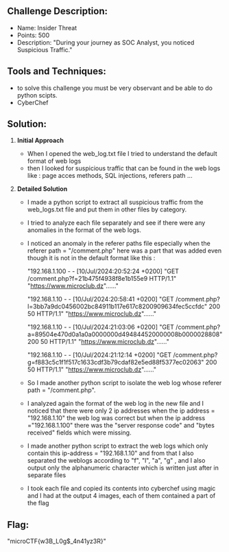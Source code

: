 ## Challenge Description:

-   Name: Insider Threat
-   Points: 500
-   Description: "During your journey as SOC Analyst, you noticed Suspicious Traffic."

## Tools and Techniques:

-  to solve this challenge you must be very observant and be able to do python scipts.
-  CyberChef

## Solution:
1.  **Initial Approach**
   
    -  When I opened the web_log.txt file I tried to understand the default format of web logs
    -  then I looked for suspicious traffic that can be found in the web logs like : page acces methods, SQL injections, referers path ...

2.  **Detailed Solution**

    -  I made a python script to extract all suspicious traffic from the web_logs.txt file and put them in other files by category.
    -  I tried to analyze each file separately and see if there were any anomalies in the format of the web logs.
    -  I noticed an anomaly in the referer paths file especially when the referer path = "/comment.php" here was a part that was added even though it is not in the default format
      like this :

          "192.168.1.100 - - [10/Jul/2024:20:52:24 +0200] "GET /comment.php?f=21b475f4938f8e1b155e9 HTTP/1.1" "https://www.microclub.dz"......"

          "192.168.1.10 - - [10/Jul/2024:20:58:41 +0200] "GET /comment.php?l=3bb7a9dc0456002bc84911b117e617c8200909634fec5ccfdc" 200 50 HTTP/1.1" "https://www.microclub.dz"......"

          "192.168.1.10 - - [10/Jul/2024:21:03:06 +0200] "GET /comment.php?a=89504e470d0a1a0a0000000d494844520000008b0000028808" 200 50 HTTP/1.1" "https://www.microclub.dz"......"

          "192.168.1.10 - - [10/Jul/2024:21:12:14 +0200] "GET /comment.php?g=f883c5c1f1f517c1633cdf3b79cdaf82e5ed88f5377ec02063" 200 50 HTTP/1.1" "https://www.microclub.dz"......"

    -  So I made another python script to isolate the web log whose referer path = "/comment.php".
    -  I analyzed again the format of the web log in the new file and I noticed that there were only 2 ip addresses when the ip address = "192.168.1.10" the web log was correct
      but when the ip address ="192.168.1.100" there was the "server response code" and "bytes received" fields which were missing.
    - I made another python script to extract the web logs which only contain this ip-address = "192.168.1.10" and from that I also separated the weblogs according
      to "f", "l", "a", "g" , and I also output only the alphanumeric character which is written just after in separate files
    - I took each file and copied its contents into cyberchef using magic and I had at the output 4 images, each of them contained a part of the flag

## Flag:
"microCTF{w3B_L0g$_4n41yz3R}"
